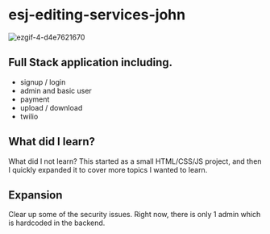 # esj-editing-services-john

![ezgif-4-d4e7621670](https://user-images.githubusercontent.com/57625094/177953982-5eff80d4-e9e6-41fd-a0e8-89fc78f52a15.gif)

## Full Stack application including. 
- signup / login
- admin and basic user
- payment 
- upload / download
- twilio 

## What did I learn?
What did I not learn? This started as a small HTML/CSS/JS project, and then I quickly expanded it to cover more topics I wanted to learn. 


## Expansion
Clear up some of the security issues. Right now, there is only 1 admin which is hardcoded in the backend. 


